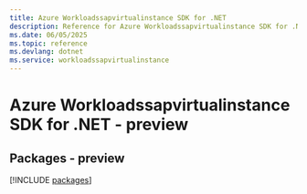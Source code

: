 ```yaml
---
title: Azure Workloadssapvirtualinstance SDK for .NET
description: Reference for Azure Workloadssapvirtualinstance SDK for .NET
ms.date: 06/05/2025
ms.topic: reference
ms.devlang: dotnet
ms.service: workloadssapvirtualinstance
---
```

# Azure Workloadssapvirtualinstance SDK for .NET - preview
## Packages - preview
[!INCLUDE [packages](workloadssapvirtualinstance-index.md)]
